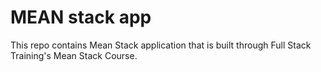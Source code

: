 # MEAN stack app
This repo contains Mean Stack application that is built through Full Stack Training's Mean Stack Course.
